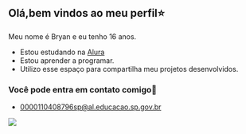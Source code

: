 ## Olá,bem vindos ao meu perfil⭐

Meu nome é Bryan e eu tenho 16 anos.

- Estou estudando na [Alura](https:/www.alura.com.br)
- Estou aprender a programar.
- Utilizo esse espaço para compartilha meu projetos desenvolvidos.

### Você pode entra em contato comigo📧

- 0000110408796sp@al.educacao.sp.gov.br


![](https://media.tenor.com/ojITD3keo5UAAAAi/demon-slayer-kimetsu-no-yaiba.gif)
